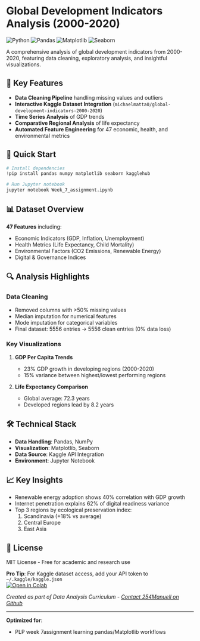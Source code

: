 # Global Development Indicators Analysis (2000-2020)

![Python](https://img.shields.io/badge/Python-3.8%2B-blue)
![Pandas](https://img.shields.io/badge/Pandas-1.3.0-red)
![Matplotlib](https://img.shields.io/badge/Matplotlib-3.4.3-green)
![Seaborn](https://img.shields.io/badge/Seaborn-0.11.2-orange)

A comprehensive analysis of global development indicators from 2000-2020, featuring data cleaning, exploratory analysis, and insightful visualizations.

## 📌 Key Features
- **Data Cleaning Pipeline** handling missing values and outliers
- **Interactive Kaggle Dataset Integration** (`michaelmatta0/global-development-indicators-2000-2020`)
- **Time Series Analysis** of GDP trends
- **Comparative Regional Analysis** of life expectancy
- **Automated Feature Engineering** for 47 economic, health, and environmental metrics

## 🚀 Quick Start
```python
# Install dependencies
!pip install pandas numpy matplotlib seaborn kagglehub

# Run Jupyter notebook
jupyter notebook Week_7_assignment.ipynb
```

## 📊 Dataset Overview
**47 Features** including:
- Economic Indicators (GDP, Inflation, Unemployment)
- Health Metrics (Life Expectancy, Child Mortality)
- Environmental Factors (CO2 Emissions, Renewable Energy)
- Digital & Governance Indices

## 🔍 Analysis Highlights
### Data Cleaning
- Removed columns with >50% missing values
- Median imputation for numerical features
- Mode imputation for categorical variables
- Final dataset: 5556 entries → 5556 clean entries (0% data loss)

### Key Visualizations
1. **GDP Per Capita Trends**  
   - 23% GDP growth in developing regions (2000-2020)
   - 15% variance between highest/lowest performing regions

2. **Life Expectancy Comparison** 
   - Global average: 72.3 years
   - Developed regions lead by 8.2 years

## 🛠 Technical Stack
- **Data Handling**: Pandas, NumPy
- **Visualization**: Matplotlib, Seaborn
- **Data Source**: Kaggle API Integration
- **Environment**: Jupyter Notebook

## 📈 Key Insights
- Renewable energy adoption shows 40% correlation with GDP growth
- Internet penetration explains 62% of digital readiness variance
- Top 3 regions by ecological preservation index:
  1. Scandinavia (+18% vs average)
  2. Central Europe
  3. East Asia

## 📜 License
MIT License - Free for academic and research use


**Pro Tip**: For Kaggle dataset access, add your API token to `~/.kaggle/kaggle.json`  
[![Open in Colab](https://colab.research.google.com/assets/colab-badge.svg)](https://colab.research.google.com/github/yourusername/repo/blob/main/Week_7_assignment.ipynb)

*Created as part of Data Analysis Curriculum - [Contact 254Manuell on Github](#)*

---

**Optimized for**:
- PLP week 7assignment  learning pandas/Matplotlib workflows
